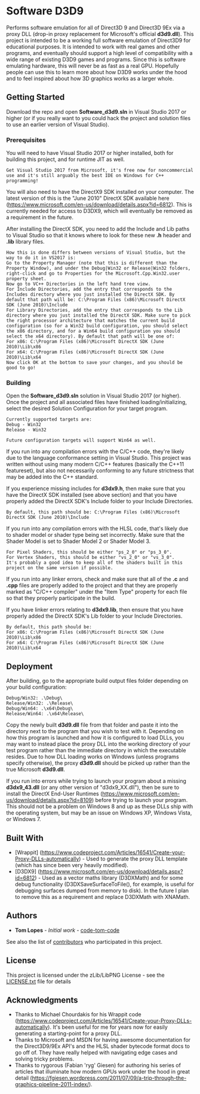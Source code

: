 # Software D3D9

Performs software emulation for all of Direct3D 9 and Direct3D 9Ex via a proxy DLL (drop-in proxy replacement for Microsoft's official **d3d9.dll**). This project is intended to be a working full software emulation of Direct3D9 for educational purposes. It is intended to work with real games and other programs, and eventually should support a high level of compatibility with a wide range of existing D3D9 games and programs. Since this is software emulating hardware, this will never be as fast as a real GPU. Hopefully people can use this to learn more about how D3D9 works under the hood and to feel inspired about how 3D graphics works as a larger whole.

## Getting Started

Download the repo and open **Software_d3d9.sln** in Visual Studio 2017 or higher (or if you really want to you could hack the project and solution files to use an earlier version of Visual Studio).

### Prerequisites

You will need to have Visual Studio 2017 or higher installed, both for building this project, and for runtime JIT as well.
```
Get Visual Studio 2017 from Microsoft, it's free now for noncommercial use and it's still arguably the best IDE on Windows for C++ programming!
```

You will also need to have the DirectX9 SDK installed on your computer. The latest version of this is the "June 2010" DirectX SDK available here (https://www.microsoft.com/en-us/download/details.aspx?id=6812). This is currently needed for access to D3DX9, which will eventually be removed as a requirement in the future.

After installing the DirectX SDK, you need to add the Include and Lib paths to Visual Studio so that it knows where to look for these new **.h** header and **.lib** library files.
```
How this is done differs between versions of Visual Studio, but the way to do it in VS2017 is:
Go to the Property Manager (note that this is different than the Property Window), and under the Debug|Win32 or Release|Win32 folders, right-click and go to Properties for the Microsoft.Cpp.Win32.user property sheet.
Now go to VC++ Directories in the left hand tree view.
For Include Directories, add the entry that corresponds to the Includes directory where you just installed the DirectX SDK. By default that path will be: C:\Program Files (x86)\Microsoft DirectX SDK (June 2010)\Include
For Library Directories, add the entry that corresponds to the Lib directory where you just installed the DirectX SDK. Make sure to pick the right processor architecture that matches the current build configuration (so for a Win32 build configuration, you should select the x86 directory, and for a Win64 build configuration you should select the x64 directory). By default that path will be one of:
For x86: C:\Program Files (x86)\Microsoft DirectX SDK (June 2010)\Lib\x86
For x64: C:\Program Files (x86)\Microsoft DirectX SDK (June 2010)\Lib\x64
Now click OK at the bottom to save your changes, and you should be good to go!
```

### Building

Open the **Software_d3d9.sln** solution in Visual Studio 2017 (or higher).
Once the project and all associated files have finished loading/initializing, select the desired Solution Configuration for your target program.
```
Currently supported targets are:
Debug - Win32
Release - Win32

Future configuration targets will support Win64 as well.
```

If you run into any compilation errors with the C/C++ code, they're likely due to the language conformance setting in Visual Studio. This project was written without using many modern C/C++ features (basically the C++11 featureset), but also not necessarily conforming to any future strictness that may be added into the C++ standard.

If you experience missing includes for **d3dx9.h**, then make sure that you have the DirectX SDK installed (see above section) and that you have properly added the DirectX SDK's Include folder to your Include Directories.
```
By default, this path should be: C:\Program Files (x86)\Microsoft DirectX SDK (June 2010)\Include
```

If you run into any compilation errors with the HLSL code, that's likely due to shader model or shader type being set incorrectly. Make sure that the Shader Model is set to Shader Model 2 or Shader Model 3.
```
For Pixel Shaders, this should be either "ps_2_0" or "ps_3_0".
For Vertex Shaders, this should be either "vs_2_0" or "vs_3_0".
It's probably a good idea to keep all of the shaders built in this project on the same version if possible.
```

If you run into any linker errors, check and make sure that all of the **.c** and **.cpp** files are properly added to the project and that they are properly marked as "C/C++ compiler" under the "Item Type" property for each file so that they properly participate in the build.

If you have linker errors relating to **d3dx9.lib**, then ensure that you have properly added the DirectX SDK's Lib folder to your Include Directories.
```
By default, this path should be:
For x86: C:\Program Files (x86)\Microsoft DirectX SDK (June 2010)\Lib\x86
For x64: C:\Program Files (x86)\Microsoft DirectX SDK (June 2010)\Lib\x64
```

## Deployment

After building, go to the appropriate build output files folder depending on your build configuration:
```
Debug/Win32: .\Debug\
Release/Win32: .\Release\
Debug/Win64: .\x64\Debug\
Release/Win64: .\x64\Release\
```
Copy the newly built **d3d9.dll** file from that folder and paste it into the directory next to the program that you wish to test with it. Depending on how this program is launched and how it is configured to load DLLs, you may want to instead place the proxy DLL into the working directory of your test program rather than the immediate directory in which the executable resides. Due to how DLL loading works on Windows (unless programs specify otherwise), the proxy **d3d9.dll** should be picked up rather than the true Microsoft **d3d9.dll**.

If you run into errors while trying to launch your program about a missing **d3dx9_43.dll** (or any other version of "d3dx9_XX.dll"), then be sure to install the DirectX End-User Runtimes (https://www.microsoft.com/en-us/download/details.aspx?id=8109) before trying to launch your program. This should not be a problem on Windows 8 and up as these DLLs ship with the operating system, but may be an issue on Windows XP, Windows Vista, or Windows 7.

## Built With

* [Wrappit] (https://www.codeproject.com/Articles/16541/Create-your-Proxy-DLLs-automatically) - Used to generate the proxy DLL template (which has since been very heavily modified).
* [D3DX9] (https://www.microsoft.com/en-us/download/details.aspx?id=6812) - Used as a vector maths library (D3DXMath) and for some debug functionality (D3DXSaveSurfaceToFile(), for example, is useful for debugging surfaces dumped from memory to disk). In the future I plan to remove this as a requirement and replace D3DXMath with XNAMath.

## Authors

* **Tom Lopes** - *Initial work* - [code-tom-code](https://github.com/code-tom-code)

See also the list of [contributors](https://github.com/code-tom-code/Software_D3D9/contributors) who participated in this project.

## License

This project is licensed under the zLib/LibPNG License - see the [LICENSE.txt](LICENSE.txt) file for details

## Acknowledgments

* Thanks to Michael Chourdakis for his Wrappit code (https://www.codeproject.com/Articles/16541/Create-your-Proxy-DLLs-automatically). It's been useful for me for years now for easily generating a starting-point for a proxy DLL.
* Thanks to Microsoft and MSDN for having awesome documentation for the Direct3D9/9Ex API's and the HLSL shader bytecode format docs to go off of. They have really helped with navigating edge cases and solving tricky problems.
* Thanks to rygorous (Fabian 'ryg' Giesen) for authoring his series of articles that illuminate how modern GPUs work under the hood in great detail (https://fgiesen.wordpress.com/2011/07/09/a-trip-through-the-graphics-pipeline-2011-index/).
